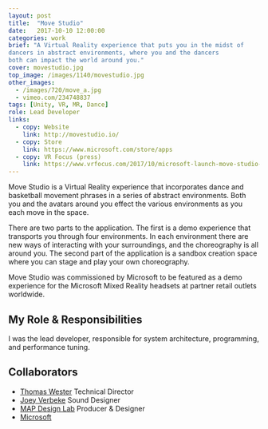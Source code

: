 ```yaml
---
layout: post
title:  "Move Studio"
date:   2017-10-10 12:00:00
categories: work
brief: "A Virtual Reality experience that puts you in the midst of
dancers in abstract environments, where you and the dancers
both can impact the world around you."
cover: movestudio.jpg
top_image: /images/1140/movestudio.jpg
other_images:
  - /images/720/move_a.jpg
  - vimeo.com/234748837
tags: [Unity, VR, MR, Dance]
role: Lead Developer
links:
  - copy: Website
    link: http://movestudio.io/
  - copy: Store
    link: https://www.microsoft.com/store/apps
  - copy: VR Focus (press)
    link: https://www.vrfocus.com/2017/10/microsoft-launch-move-studio-to-convince-vr-naysayers/
---
```


Move Studio is a Virtual Reality experience that incorporates dance and basketball movement phrases in a series of abstract environments. Both you and the avatars around you effect the various environments as you each move in the space.

There are two parts to the application. The first is a demo experience that transports you through four environments. In each environment there are new ways of interacting with your surroundings, and the choreography is all around you. The second part of the application is a sandbox creation space where you can stage and play your own choreography.

Move Studio was commissioned by Microsoft to be featured as a demo experience for the Microsoft Mixed Reality headsets at partner retail outlets worldwide.

## My Role & Responsibilities
I was the lead developer, responsible for system architecture, programming, and performance tuning.

## Collaborators
* [Thomas Wester][tw] Technical Director
* [Joey Verbeke][jv] Sound Designer
* [MAP Design Lab][mdl] Producer & Designer
* [Microsoft][ms]

[mdl]: http://mapdesignlab.com/
[tw]: http://thomaswester.com/
[ms]: https://www.microsoft.com/
[jv]: http://www.joeyverbeke.com/
